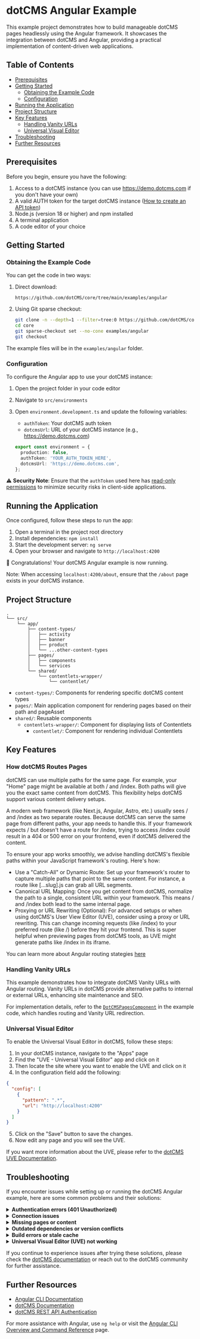 # dotCMS Angular Example

This example project demonstrates how to build manageable dotCMS pages headlessly using the Angular framework. It showcases the integration between dotCMS and Angular, providing a practical implementation of content-driven web applications.

## Table of Contents

- [Prerequisites](#prerequisites)
- [Getting Started](#getting-started)
  - [Obtaining the Example Code](#obtaining-the-example-code)
  - [Configuration](#configuration)
- [Running the Application](#running-the-application)
- [Project Structure](#project-structure)
- [Key Features](#key-features)
  - [Handling Vanity URLs](#handling-vanity-urls)
  - [Universal Visual Editor](#universal-visual-editor)
- [Troubleshooting](#troubleshooting)
- [Further Resources](#further-resources)

## Prerequisites

Before you begin, ensure you have the following:

1. Access to a dotCMS instance (you can use https://demo.dotcms.com if you don't have your own)
2. A valid AUTH token for the target dotCMS instance ([How to create an API token](https://auth.dotcms.com/docs/latest/rest-api-authentication#creating-an-api-token-in-the-ui))
3. Node.js (version 18 or higher) and npm installed
4. A terminal application
5. A code editor of your choice

## Getting Started

### Obtaining the Example Code

You can get the code in two ways:

1. Direct download:
   ```
   https://github.com/dotCMS/core/tree/main/examples/angular
   ```

2. Using Git sparse checkout:
   ```bash
   git clone -n --depth=1 --filter=tree:0 https://github.com/dotCMS/core
   cd core
   git sparse-checkout set --no-cone examples/angular
   git checkout
   ```

The example files will be in the `examples/angular` folder.

### Configuration

To configure the Angular app to use your dotCMS instance:

1. Open the project folder in your code editor
2. Navigate to `src/environments`
3. Open `environment.development.ts` and update the following variables:
   - `authToken`: Your dotCMS auth token
   - `dotcmsUrl`: URL of your dotCMS instance (e.g., https://demo.dotcms.com)

   ```typescript
   export const environment = {
     production: false,
     authToken: 'YOUR_AUTH_TOKEN_HERE',
     dotcmsUrl: 'https://demo.dotcms.com',
   };
   ```

⚠️ **Security Note**: Ensure that the `authToken` used here has [read-only permissions](https://www.dotcms.com/docs/latest/user-permissions#FrontEndBackEnd) to minimize security risks in client-side applications.

## Running the Application

Once configured, follow these steps to run the app:

1. Open a terminal in the project root directory
2. Install dependencies: `npm install`
3. Start the development server: `ng serve`
4. Open your browser and navigate to `http://localhost:4200`

🎉 Congratulations! Your dotCMS Angular example is now running.

Note: When accessing `localhost:4200/about`, ensure that the `/about` page exists in your dotCMS instance.

## Project Structure

```
.
└── src/
    └── app/
        ├── content-types/
        │   ├── activity
        │   ├── banner
        │   ├── product
        │   └── ...other-content-types
        ├── pages/
        │   ├── components
        │   └── services
        └── shared/
            └── contentlets-wrapper/
                └── contentlet/  
```

- `content-types/`: Components for rendering specific dotCMS content types
- `pages/`: Main application component for rendering pages based on their path and pageAsset
- `shared/`: Reusable components
  - `contentlets-wrapper/`: Component for displaying lists of Contentlets
    - `contentlet/`: Component for rendering individual Contentlets

## Key Features

### How dotCMS Routes Pages
dotCMS can use multiple paths for the same page. For example, your "Home" page might be available at both / and /index. Both paths will give you the exact same content from dotCMS. This flexibility helps dotCMS support various content delivery setups.

A modern web framework (like Next.js, Angular, Astro, etc.) usually sees / and /index as two separate routes. Because dotCMS can serve the same page from different paths, your app needs to handle this. If your framework expects / but doesn't have a route for /index, trying to access /index could result in a 404 or 500 error on your frontend, even if dotCMS delivered the content.

To ensure your app works smoothly, we advise handling dotCMS's flexible paths within your JavaScript framework's routing. Here's how:

- Use a "Catch-All" or Dynamic Route: Set up your framework's router to capture multiple paths that point to the same content. For instance, a route like [...slug].js can grab all URL segments.
- Canonical URL Mapping: Once you get content from dotCMS, normalize the path to a single, consistent URL within your framework. This means / and /index both lead to the same internal page.
- Proxying or URL Rewriting (Optional): For advanced setups or when using dotCMS's User View Editor (UVE), consider using a proxy or URL rewriting. This can change incoming requests (like /index) to your preferred route (like /) before they hit your frontend. This is super helpful when previewing pages from dotCMS tools, as UVE might generate paths like /index in its iframe.

You can learn more about Angular routing stategies [here](https://angular.dev/guide/routing/common-router-tasks)

### Handling Vanity URLs

This example demonstrates how to integrate dotCMS Vanity URLs with Angular routing. Vanity URLs in dotCMS provide alternative paths to internal or external URLs, enhancing site maintenance and SEO.

For implementation details, refer to the [`DotCMSPagesComponent`](./src/app/pages/components/dotcms-pages/dotcms-pages.component.ts) in the example code, which handles routing and Vanity URL redirection.

### Universal Visual Editor

To enable the Universal Visual Editor in dotCMS, follow these steps:

1. In your dotCMS instance, navigate to the "Apps" page
2. Find the "UVE - Universal Visual Editor" app and click on it
3. Then locate the site where you want to enable the UVE and click on it
4. In the configuration field add the following:

```json
{
  "config": [
    {
      "pattern": ".*",
      "url": "http://localhost:4200"
    }
  ]
}
```

5. Click on the "Save" button to save the changes.
6. Now edit any page and you will see the UVE.

If you want more information about the UVE, please refer to the [dotCMS UVE Documentation](https://dotcms.com/docs/latest/universal-visual-editor-uve).

## Troubleshooting

If you encounter issues while setting up or running the dotCMS Angular example, here are some common problems and their solutions:

<details>
<summary><strong>Authentication errors (401 Unauthorized)</strong></summary>

This often occurs when the environment variables are not set correctly.

**Solution:** 
- Double-check that you've updated the `authToken` in `src/environments/environment.development.ts` with a valid token.
- Ensure the token has the necessary permissions (at least read access) for the content you're trying to fetch.
- Verify that the token hasn't expired. If it has, generate a new one in the dotCMS UI.
</details>

<details>
<summary><strong>Connection issues</strong></summary>

If you're having trouble connecting to the dotCMS instance:

**Solution:**
- Verify that the `dotcmsUrl` in `src/environments/environment.development.ts` is correct.
- Check if you can access the dotCMS instance directly through a web browser.
- If using `https://demo.dotcms.com`, remember it restarts every 24 hours. You might need to wait or try again later.
- Ensure your network allows connections to the dotCMS instance (check firewalls, VPNs, etc.).
</details>

<details>
<summary><strong>Missing pages or content</strong></summary>

If you're getting 404 errors for pages that should exist:

**Solution:**
- Ensure the page exists in your dotCMS instance. For example, if you're trying to access `/about`, make sure an "about" page exists in dotCMS.
- Check if the content types used in the example match those in your dotCMS instance.
- Verify that the content has been published and is not in draft status.
</details>

<details>
<summary><strong>Outdated dependencies or version conflicts</strong></summary>

If you're experiencing unexpected behavior or errors related to dependencies:

**Solution:** Perform a clean reinstall of all dependencies by running:
```bash
rm -rf node_modules && rm package-lock.json && npm install
```
This command will:
1. Remove the `node_modules` directory
2. Delete the `package-lock.json` file
3. Perform a fresh install of all dependencies

After this, restart your development server:
```bash
ng serve
```
</details>

<details>
<summary><strong>Build errors or stale cache</strong></summary>

If you're experiencing build errors or changes aren't reflected in the running application:

**Solution:** Clear the Angular build cache and rebuild the project:
```bash
ng cache clean
ng build --configuration=development
ng serve
```
This sequence of commands will:
1. Clear the Angular build cache
2. Rebuild the project with development configuration
3. Start the development server

This is recommended when:
- You've made significant changes to your project configuration
- You're experiencing unexplainable build errors
- Your changes aren't reflected in the running application despite saving and restarting the dev server
- You've recently updated Angular or other critical dependencies
</details>

<details>
<summary><strong>Universal Visual Editor (UVE) not working</strong></summary>

If the Universal Visual Editor is not functioning as expected:

**Solution:**
- Ensure you've correctly configured the UVE in your dotCMS instance as described in the [Universal Visual Editor](#universal-visual-editor) section.
- Verify that your Angular application is running on `http://localhost:4200` (or update the UVE configuration if using a different port).
- Check that you're accessing the dotCMS edit mode from the correct URL.
- Clear your browser cache and try again.
</details>

If you continue to experience issues after trying these solutions, please check the [dotCMS documentation](https://dotcms.com/docs/) or reach out to the dotCMS community for further assistance.

## Further Resources

- [Angular CLI Documentation](https://angular.io/cli)
- [dotCMS Documentation](https://dotcms.com/docs/)
- [dotCMS REST API Authentication](https://auth.dotcms.com/docs/latest/rest-api-authentication)

For more assistance with Angular, use `ng help` or visit the [Angular CLI Overview and Command Reference](https://angular.io/cli) page.